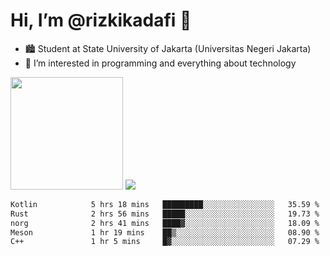 # Hi, I’m @rizkikadafi 👋
- 🏙 Student at State University of Jakarta (Universitas Negeri Jakarta)
- 👀 I’m interested in programming and everything about technology
<img height="180em" src="https://github-readme-stats.vercel.app/api?username=rizkikadafi&show_icons=true&hide_border=true&&count_private=true&include_all_commits=true" />
<img src="https://github-readme-stats.vercel.app/api/top-langs/?username=rizkikadafi&show_icons=true&hide_border=true&&count_private=true&include_all_commits=true" />

<!--START_SECTION:waka-->

```txt
Kotlin            5 hrs 18 mins   █████████░░░░░░░░░░░░░░░░   35.59 %
Rust              2 hrs 56 mins   █████░░░░░░░░░░░░░░░░░░░░   19.73 %
norg              2 hrs 41 mins   ████▓░░░░░░░░░░░░░░░░░░░░   18.09 %
Meson             1 hr 19 mins    ██▒░░░░░░░░░░░░░░░░░░░░░░   08.90 %
C++               1 hr 5 mins     █▓░░░░░░░░░░░░░░░░░░░░░░░   07.29 %
```

<!--END_SECTION:waka-->

<!---
rizkikadafi/rizkikadafi is a ✨ special ✨ repository because its `README.md` (this file) appears on your GitHub profile.
You can click the Preview link to take a look at your changes.
--->
